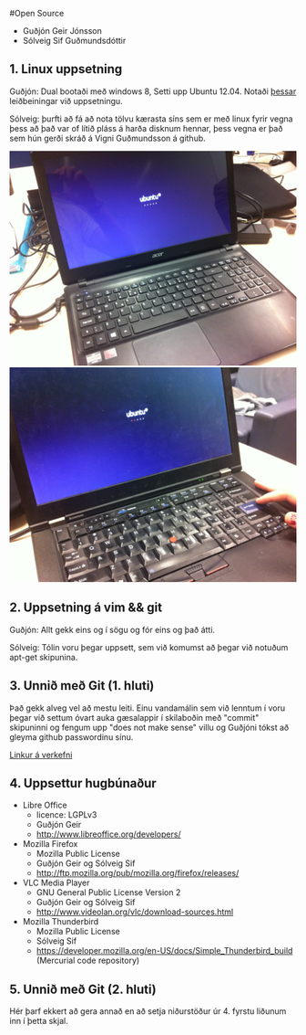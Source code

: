 #Open Source

*   Guðjón Geir Jónsson
*   Sólveig Sif Guðmundsdóttir

## 1. Linux uppsetning

Guðjón: Dual bootaði með windows 8, Setti upp Ubuntu 12.04. Notaði [þessar](http://www.makeuseof.com/tag/tired-of-windows-8-how-to-dual-boot-windows-ubuntu/) leiðbeiningar við uppsetningu.

Sólveig: þurfti að fá að nota tölvu kærasta síns sem er með linux fyrir vegna þess að það var of lítið pláss á harða disknum hennar, þess vegna er það sem hún gerði skráð á Vigni Guðmundsson á github.

![Guðjóns tölva](/img/gg.jpg)
![Sólveigar tölva](/img/ssg.jpg)

## 2. Uppsetning á vim && git

Guðjón: Allt gekk eins og í sögu og fór eins og það átti.

Sólveig: Tólin voru þegar uppsett, sem við komumst að þegar við notuðum apt-get skipunina.

## 3. Unnið með Git (1. hluti)

Það gekk alveg vel að mestu leiti. Einu vandamálin sem við lenntum í voru þegar við settum óvart auka gæsalappir í skilaboðin með "commit" skipuninni og fengum upp "does not make sense" villu og Guðjóni tókst að gleyma github passwordinu sínu.

[Linkur á verkefni](https://github.com/GudjonGeir/INTOPrufa)

## 4. Uppsettur hugbúnaður

*	Libre Office
	*	licence: LGPLv3
	*	Guðjón Geir
	*	http://www.libreoffice.org/developers/
*	Mozilla Firefox
	*	Mozilla Public License
	*	Guðjón Geir og Sólveig Sif
	*	http://ftp.mozilla.org/pub/mozilla.org/firefox/releases/
*	VLC Media Player
	*	GNU General Public License Version 2
	*	Guðjón Geir og Sólveig Sif
	*	http://www.videolan.org/vlc/download-sources.html
*	Mozilla Thunderbird
	*	Mozilla Public License
	*	Sólveig Sif
	*	https://developer.mozilla.org/en-US/docs/Simple_Thunderbird_build (Mercurial code repository)

## 5. Unnið með Git (2. hluti)

Hér þarf ekkert að gera annað en að setja niðurstöður úr 4. fyrstu liðunum inn í þetta skjal.
